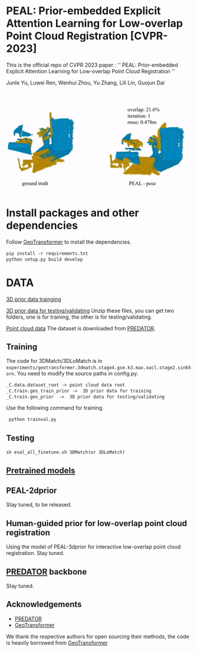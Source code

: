 # PEAL:  Prior-embedded Explicit Attention Learning for Low-overlap Point Cloud Registration [CVPR-2023]
This is the official repo of CVPR 2023 paper :  '' PEAL: Prior-embedded Explicit Attention Learning for Low-overlap Point Cloud Registration ''

Junle Yu, Luwei Ren,  Wenhui Zhou, Yu Zhang, Lili Lin, Guojun Dai

<div  align="center">  
<img src="https://github.com/Gardlin/PEAL/blob/main/assets/iter_sample.gif" alt="show" align=center  />
</div>  


# Install packages and other dependencies

Follow [GeoTransformer](https://github.com/qinzheng93/GeoTransformer) to install the dependencies.

```
pip install -r requirements.txt
python setup.py build develop
```

# DATA 
[3D prior data trainging](https://drive.google.com/file/d/1ArrJvTzlbQjSHZi3Zl0oHesuoE7Nr16P/view?usp=sharing) 

[3D prior data for testing/validating](https://drive.google.com/file/d/1COsTRJu48xz-qakfMnA7DZsDlfGVYbxa/view?usp=sharing) Unzip these files, you can get two folders, one is for training, the other is for testing/validating.

[Point cloud data](https://github.com/prs-eth/OverlapPredator)
The dataset is downloaded from [PREDATOR](https://github.com/prs-eth/OverlapPredator).

## Training
The code for 3DMatch/3DLoMatch is in `experiments/geotransformer.3dmatch.stage4.gse.k3.max.oacl.stage2.sinkhorn`. 
You need to modify the source paths in  config.py.
```
_C.data.dataset_root -> point cloud data root
_C.train.geo_train_prior ->  3D prior data for training
_C.train.geo_prior  ->  3D prior data for testing/validating
```
Use the following command for training.
```bash
 python trainval.py
```

## Testing
```
sh eval_all_finetune.sh 3DMatch(or 3DLoMatch)
```

## [Pretrained models](https://drive.google.com/file/d/1BMiymZgTXBCbcqh7h-2KdF8lHWgJCvXQ/view?usp=sharing)

## PEAL-2dprior
Stay tuned, to be released.

## Human-guided prior for low-overlap point cloud registration
Using the model of PEAL-3dprior for interactive low-overlap point cloud registration. Stay tuned.

## [PREDATOR](https://github.com/prs-eth/OverlapPredator) backbone
Stay tuned.

## Acknowledgements
- [PREDATOR](https://github.com/prs-eth/OverlapPredator)
- [GeoTransformer](https://github.com/qinzheng93/GeoTransformer)

We thank the respective authors for open sourcing their methods, the code is heavily borrowed from [GeoTransformer](https://github.com/qinzheng93/GeoTransformer)

